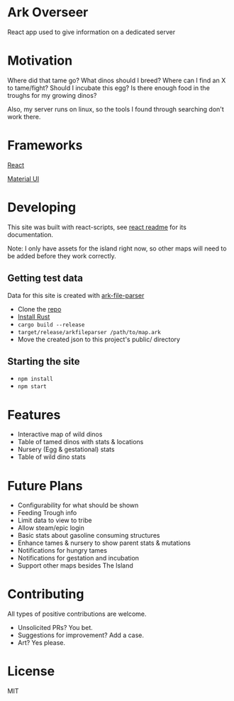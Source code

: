 # Ark Overseer

React app used to give information on a dedicated server

# Motivation

Where did that tame go? What dinos should I breed? Where can I find an X to tame/fight? Should I incubate this egg? Is there enough food in the troughs for my growing dinos? 

Also, my server runs on linux, so the tools I found through searching don't work there.

# Frameworks

[React](https://reactjs.org/)

[Material UI](https://material-ui.com/)

# Developing

This site was built with react-scripts, see [react readme](REACT.md) for its documentation.

Note: I only have assets for the island right now, so other maps will need to be added before they work correctly.

## Getting test data

Data for this site is created with [ark-file-parser](https://github.com/bpa/ark-file-parser)
 * Clone the [repo](https://github.com/bpa/ark-file-parser)
 * [Install Rust](https://www.rust-lang.org/tools/install)
 * `cargo build --release`
 * `target/release/arkfileparser /path/to/map.ark`
 * Move the created json to this project's public/ directory

## Starting the site
 * `npm install`
 * `npm start`

# Features
 * Interactive map of wild dinos
 * Table of tamed dinos with stats & locations
 * Nursery (Egg & gestational) stats
 * Table of wild dino stats

# Future Plans
 * Configurability for what should be shown
 * Feeding Trough info
 * Limit data to view to tribe
 * Allow steam/epic login
 * Basic stats about gasoline consuming structures
 * Enhance tames & nursery to show parent stats & mutations
 * Notifications for hungry tames
 * Notifications for gestation and incubation
 * Support other maps besides The Island

 # Contributing

 All types of positive contributions are welcome. 
  * Unsolicited PRs? You bet. 
  * Suggestions for improvement? Add a case. 
  * Art? Yes please. 

# License

MIT